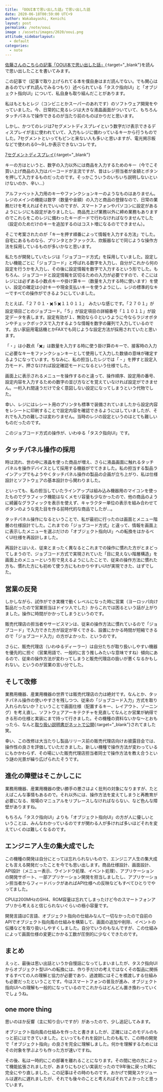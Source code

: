 ```yaml
---
title: 「OOUI本で思い出した話」で思い出した話
date: 2020-06-18T00:59:00 UTC+9
author: Wakabayashi, Kenichi
layout: post
permalink: /note/ooui
image : /assets/images/2020/ooui.png
attitude_sidebarlayout:
  - default
categories:
  - note
---
```

[佐藤さんのこちらの記事「OOUI本で思い出した話」](https://note.com/keiichirosato/n/nac72125d8ac8){:target="_blank"}を読んで思い出したことを書いてみます。

この記事で（記事で取り上げられてる本を僕自身はまだ読んでない。でも関心はあるのでいずれ読んでみるつもり）述べられている「タスク指向UI」と「オブジェクト指向UI」について、私自身も取り組んだことがあります。

私はもともとレジ（コンビニとかスーパーのあれです）のソフトウェア開発をやっていました。今、日常的に見るレジは大きな液晶画面がついていて、もちろんタッチパネルで操作できるのが当たり前のものばかりだと思います。

しかし、かつてのレジは7セグメントディスプレイという数字だけ表示できるディスプレイが主に使われていて、入力もレジに備わっているキーから行うものでした。7セグメントといってもピンと来ない人も多いと思いますが、電光掲示板などで使われる0〜9しか表示できないコレです。

[7セグメントディスプレイ](https://ja.wikipedia.org/wiki/7%E3%82%BB%E3%82%B0%E3%83%A1%E3%83%B3%E3%83%88%E3%83%87%E3%82%A3%E3%82%B9%E3%83%97%E3%83%AC%E3%82%A4){:target="_blank"}

キーの方はというと、数字の入力以外には商品を入力するためのキー（今でこそ買い上げ商品の入力はバーコードが主流ですが、昔はレジ担当者が金額とボタンを押して入力するものだったのです。そっかこういうのいちいち説明しないといけないのか、辛い...）

アルファベット入力用のキーやファンクションキーのようなものはありません。レジのメインの機能は数字（数量や金額）の入力と商品の登録なので、日常の業務だけを考えればそれでいいのですが、スマートフォンやパソコンに設定があるようにレジにも設定がありましたし、商品売上げ業務以外に締め業務もありますのでこれらをこのレジに備わったキーボードで行わなければなりませんでした（設定のためだけのキーを追加するのはコスト増になるのでできません）。

そこで考案されたのが「キーを押す順番によって情報を入力する方法」でした。自宅にあるものなら、プリンタとかファックス、炊飯器などで同じような操作方法を採用しているものが多いかなと思います。

私たちが開発していたレジは「ジョブコード方式」を採用していました。設定したい機能ごとに「ジョブコード」と呼ばれる数字を入力し、自分がこれから何の設定を行うかを入力し、その後に設定情報を数字で入力するという形でした。もちろん、ジョブコードと設定情報を区切るための入力が必要ですので、そこにはレジには必ずある小数点キーや掛け算キー（数量を入力する時に使います）を使い、設定の確定は小計キーや現金支払いキーを使うようにし、レジの標準的なキーですべての操作ができるようにしていました。

たとえば、「２７０１・✖️５✖️１１０１１」　みたいな感じです。「２７０１」が設定項目ごとのジョブコード。「５」が設定項目の詳細番号「１１０１１」が設定データを表します。設定有効が１、無効なら０というように今ならラジオボタンやチェックボックスで入力するような情報を数字の羅列で入力しているのです。古い家庭用電話機とかFAXでも同じような設定方法が採用されていたと思います。

「・」は小数点「✖️」は数量を入力する時に使う掛け算のキーで、接客時の入力に必要なキーをファンクションキーとして使用して入力した数値の意味が確定するようになっています。ちなみに、私の担当したレジでは「・」を押すと設定入力モード、押さなければ設定確認モードになるという仕様でした。


画面上に表示されるメニューを操作するのと違って、操作順序、設定用の番号、設定内容を入力するための数字の並び方などを覚えていなければ設定ができません。一桁入れ間違うだけで全く意図しない設定になってしまうという代物でした。

幸い、レジにはレシート用のプリンタも標準で装備されていましたから設定内容をレシートに印刷することで設定内容を確認できるようにはしていましたが、それでも入力の難しさは変わりません。当時のレジの設定というのはとても難しいものだったのです。

このジョブコード方式の操作が、いわゆる「タスク指向UI」です。


## タッチパネル操作の採用
時は流れ、世の中に液晶を使った商品が増え、さらに液晶画面に触れるタッチパネルを操作デバイスとして採用する機器がでてきました。私の担当する製品ラインアップでもようやくタッチパネル操作の製品の企画が立ち上がり、私は仕様設計とソフトウェアの基本設計から関わりました。

といっても、私の担当していたラインアップは組み込み機器用のマイコンを使ったものでグラフィック機能はなくメモリ容量も少なかったので、他の商品のように綺麗なグラフィックを表示を使えず、キャラクター単位の表示を組み合わせてボタンのような見た目を作る前時代的な商品でしたが...。

タッチパネル操作になるということで、私が最初に行ったのは画面とメニュー階層の仕様設計でした。これまでの「ジョブコード方式」と違って、情報を画面上に表示したメニューを選ぶだけの「オブジェクト指向UI」への転換をはかるべくUI仕様を再設計しました。

再設計とはいえ、従来とまったく異なるとこれまでの操作に慣れた方がとまどってしまうので、ジョブコード方式で実現されていた「目に見えない階層構造」を画面上のメニューという形で見えるようにしたことで、従来の操作方法に慣れた方も、慣れた方にも初めて使う方にもわかりやすいUIが実現できた、はずでした。

## 営業の反発
しかしながら、試作ができ実機で動くレベルになった時に営業（ヨーロッパ向け製品だったので営業担当はドイツ人でした）からこれでは困るという話が上がりました。操作に時間がかかってしまうというのです。

販売代理店の担当者やサービスマンは、従来の操作方法に慣れているので「ジョブコード」で入力できた方が設定が早くできる、設置にかかる時間が短縮できるので「ジョブコード入力」の方がよかった、というのです。

さらに、販売代理店（いわゆるディーラー）は自分たちが取り扱いしやすい機器を優先的に担ぐ（営業用語で、一般的に言う推しみたいな意味ですね）傾向にあるので、従来の操作方法が変わってしまうと販売代理店の扱いが悪くなるかもしれない。というのが営業の言い分でした。

## そして改修
業務用機器、産業用機器の世界では販売代理店の力は絶対です。なんとか、タッチパネル操作の使いやすさを残しつつ、従来の「ジョブコード入力」方式を取り入れられないか？ということで画面仕様（配置するキー、レイアウト、ゾーニング）を考え直し、ソフトウェアアーキテクチャを見直してなんとか営業が納得できる形の仕様と実装にまで持って行きました。その機種の資料ないかな〜とおもったら、なんと[取り扱い説明書がネットで公開](https://www.sharp.fi/cps/rde/xbcr/documents/documents/Marketing/Operational_manuals/up3500v_ib_e_se.pdf){:target="_blank"}されてました笑。

幸い、この改修は大当たりし製品リリース前の販売代理店向けお披露目会では、操作性の良さを評価していただきました。新しい機種で操作方法が変わっているにもかかわらず、その場にいた販売代理店担当者同士で操作方法を教え合うという謎の光景が繰り広げられたそうです。

## 進化の障壁はそこかしこに
業務用機器、産業用機器の使い勝手の悪さはよく批判の対象になりますが、たとえばこんな事情もあるので。それ以外には、操作方法を変えてしまうと再教育が必要になる、現場のマニュアルをリプレースしなければならない、など色んな障壁がありますね。

もちろん「タスク指向UI」よりも「オブジェクト指向UI」の方が人に優しいということは、みんなわかっているのですが関わる人が多ければ多いほどそれを変えていくのは難しくなるのです。

## エンジニア人生の集大成でした
この機種の開発は自分にとっては忘れられないもので、エンジニア人生の集大成とも言える開発だったことを今でも思い出します。商品仕様設計、画面設計、API設計（メニュー表示、ウインドウ処理、イベント処理）、アプリケーションの開発サポート、一部アプリケーション開発を担当しましたし、アプリケーション担当者からフィードバックがあればAPI仕様への反映などもすべてひとりでやってました。

CPUは200MHzのSH4、ROM容量は忘れてしまったけど今のスマートフォンアプリから考えると信じられないぐらいの極小容量です。

開発言語はC言語、オブジェクト指向の仕組みなんて一切なかったので自前のAPIでオブジェクト指向風の仕組みを構築して、画面の追加や削除、イベントの伝播などを取り扱いしやすくしました。自分でいうのもなんですが、この仕組みによって画面仕様の変更にかかる工数が圧倒的に少なくできたのです。

## まとめ
えっと、最後は思い出話というか自慢話になってしまいましたが、タスク指向UIからオブジェクト型UIへの転換には、作り手だけの考えではなくその製品に関係するすべての人の理解と協力が必要であり、過渡期にはそこを橋渡しする仕組みも必要だったということです。今はスマートフォンの普及が進み、オブジェクト指向UIへの理解も一般的になっているのでこれからはどんどん置き換わっていくでしょうね。

## one more thing
思いのほか反響（主に知り合いですが）があったので、少し追記してみます。

オブジェクト指向風の仕組みを作ったと書きましたが、正確にはこのモデルのもっと前にはできていました。といってもそれを設計したのも私で、この時の開発で「オブジェクト指向」の良さを完全に理解しました。何かを理解するためにはその対象を学ぶよりも作った方が速いですね。

その後、私は一時的にこの部署を離れることになります。その間に他の方によって機能拡張されましたが、あまりにもひどい実装だったので9年後に戻った時に完全にやり直しました。この記事はその時のものです。おかげで開発スケジュールは遅れに遅れましたが、それでも後々のことと考えればそれでよかったと思っています。